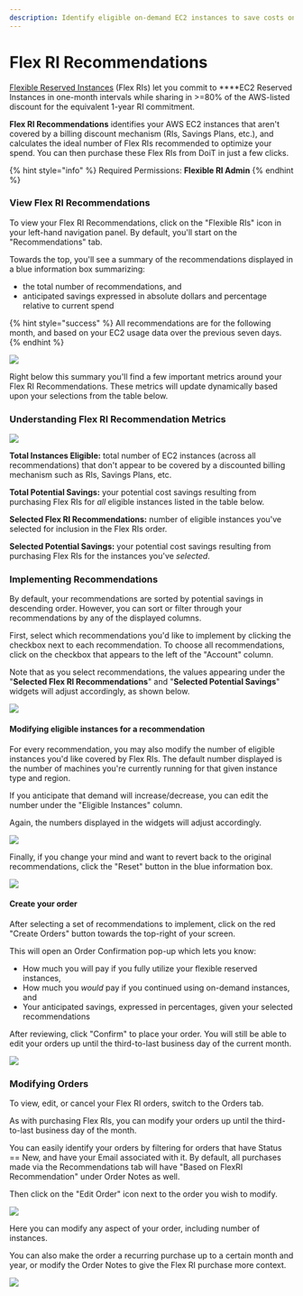 ```yaml
---
description: Identify eligible on-demand EC2 instances to save costs on.
---
```


# Flex RI Recommendations

[Flexible Reserved Instances](flexri.md) \(Flex RIs\) let you commit to ****EC2 Reserved Instances in one-month intervals while sharing in &gt;=80% of the AWS-listed discount for the equivalent 1-year RI commitment. 

**Flex RI Recommendations** identifies your AWS EC2 instances that aren't covered by a billing discount mechanism \(RIs, Savings Plans, etc.\), and calculates the ideal number of Flex RIs recommended to optimize your spend. You can then purchase these Flex RIs from DoiT in just a few clicks.

{% hint style="info" %}
Required Permissions: **Flexible RI Admin**
{% endhint %}

### View Flex RI Recommendations

To view your Flex RI Recommendations, click on the "Flexible RIs" icon in your left-hand navigation panel. By default, you'll start on the "Recommendations" tab. 

Towards the top, you'll see a summary of the recommendations displayed in a blue information box summarizing:

* the total number of recommendations, and 
* anticipated savings expressed in absolute dollars and percentage relative to current spend

{% hint style="success" %}
All recommendations are for the following month, and based on your EC2 usage data over the previous seven days.
{% endhint %}

![](../.gitbook/assets/image%20%2822%29.png)

Right below this summary you'll find a few important metrics around your Flex RI Recommendations. These metrics will update dynamically based upon your selections from the table below.

### Understanding Flex RI Recommendation Metrics

![](../.gitbook/assets/image%20%2821%29.png)

**Total Instances Eligible:** total number of EC2 instances \(across all recommendations\) that don't appear to be covered by a discounted billing mechanism such as RIs, Savings Plans, etc.

**Total Potential Savings:** your potential cost savings resulting from purchasing Flex RIs for _all_ eligible instances listed in the table below.

**Selected Flex RI Recommendations:** number of eligible instances you've selected for inclusion in the Flex RIs order.

**Selected Potential Savings:** your potential cost savings resulting from purchasing Flex RIs for the instances you've _selected_.

### Implementing Recommendations

By default, your recommendations are sorted by potential savings in descending order. However, you can sort or filter through your recommendations by any of the displayed columns.

First, select which recommendations you'd like to implement by clicking the checkbox next to each recommendation. To choose all recommendations, click on the checkbox that appears to the left of the "Account" column.

Note that as you select recommendations, the values appearing under the "**Selected Flex RI Recommendations**" and "**Selected Potential Savings**" widgets will adjust accordingly, as shown below.

![](../.gitbook/assets/flexrecs.gif)

#### Modifying eligible instances for a recommendation

For every recommendation, you may also modify the number of eligible instances you'd like covered by Flex RIs. The default number displayed is the number of machines you're currently running for that given instance type and region.

If you anticipate that demand will increase/decrease, you can edit the number under the "Eligible Instances" column. 

Again, the numbers displayed in the widgets will adjust accordingly.

![](../.gitbook/assets/flexrecs2.gif)

Finally, if you change your mind and want to revert back to the original recommendations, click the "Reset" button in the blue information box.

![](../.gitbook/assets/image%20%2819%29.png)

#### Create your order

After selecting a set of recommendations to implement, click on the red "Create Orders" button towards the top-right of your screen.

This will open an Order Confirmation pop-up which lets you know:

* How much you will pay if you fully utilize your flexible reserved instances,
* How much you _would_ pay if you continued using on-demand instances, and
* Your anticipated savings, expressed in percentages, given your selected recommendations

After reviewing, click "Confirm" to place your order. You will still be able to edit your orders up until the third-to-last business day of the current month.

![](../.gitbook/assets/image%20%2818%29.png)

### Modifying Orders

To view, edit, or cancel your Flex RI orders, switch to the Orders tab. 

As with purchasing Flex RIs, you can modify your orders up until the third-to-last business day of the month.

You can easily identify your orders by filtering for orders that have Status ==  New, and have your Email associated with it. By default, all purchases made via the Recommendations tab will have "Based on FlexRI Recommendation" under Order Notes as well.

Then click on the "Edit Order" icon next to the order you wish to modify.

![](../.gitbook/assets/image%20%2827%29.png)

Here you can modify any aspect of your order, including number of instances. 

You can also make the order a recurring purchase up to a certain month and year, or modify the Order Notes to give the Flex RI purchase more context.

![](../.gitbook/assets/image%20%2826%29.png)

